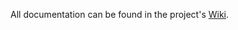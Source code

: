 All documentation can be found in the project's [Wiki](https://github.com/amosproj/amos2022ss06-idunion-blockchain-dashboard/wiki).
